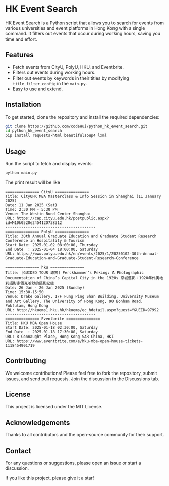 # HK Event Search

HK Event Search is a Python script that allows you to search for events from various universities and event platforms in Hong Kong with a single command. It filters out events that occur during working hours, saving you time and effort.

## Features

- Fetch events from CityU, PolyU, HKU, and Eventbrite.
- Filters out events during working hours.
- Filter out events by keywords in their titles by modifying `title_filter_config` in the `main.py`.
- Easy to use and extend.

## Installation

To get started, clone the repository and install the required dependencies:

```bash
git clone https://github.com/codeHui/python_hk_event_search.git
cd python_hk_event_search
pip install requests-html beautifulsoup4 lxml
```

## Usage

Run the script to fetch and display events:

```bash
python main.py
```

The print result will be like
```
=============== CityU ===============
Title: CityUHK MBA Masterclass & Info Session in Shanghai (11 January 2025)
Date: 11 Jan 2025 (Sat)
Time: 2:30 PM - 5:30 PM
Venue: The Westin Bund Center Shanghai
URL: https://cap.cityu.edu.hk/postpublic.aspx?id=M10k0520e245412O738312
----------------------------------------
=============== PolyU ===============
Title: 30th Annual Graduate Education and Graduate Student Research Conference in Hospitality & Tourism
Start Date: 2025-01-02 08:00:00, Thursday
End Date  : 2025-01-04 18:00:00, Saturday
URL: https://www.polyu.edu.hk/en/events/2025/1/20250102-30th-Annual-Graduate-Education-and-Graduate-Student-Research-Conference

=============== hku ===============
Title: [GUIDED TOUR 導賞] Perckhammer’s Peking: A Photographic Documentation of China’s Capital City in the 1920s 京城舊影：1920年代奧地利攝影家佩克哈默的攝影紀錄
Date: 26 Jan - 26 Jan 2025 (Sunday)
Time: 15:30-15:50
Venue: Drake Gallery, 1/F Fung Ping Shan Building, University Museum and Art Gallery, The University of Hong Kong, 90 Bonham Road, Pokfulam, Hong Kong  
URL: http://hkuems1.hku.hk/hkuems/ec_hdetail.aspx?guest=Y&UEID=97992
----------------------------------------
=============== Eventbrite ===============
Title: HKU MBA Open House
Start Date: 2025-01-18 02:30:00, Saturday
End Date  : 2025-01-18 17:30:00, Saturday
URL: 8 Connaught Place, Hong Kong SAR China, HKI
URL: https://www.eventbrite.com/e/hku-mba-open-house-tickets-1118454901719
```

## Contributing

We welcome contributions! Please feel free to fork the repository, submit issues, and send pull requests. Join the discussion in the Discussions tab.

## License

This project is licensed under the MIT License.

## Acknowledgements

Thanks to all contributors and the open-source community for their support.

## Contact

For any questions or suggestions, please open an issue or start a discussion.

If you like this project, please give it a star!
